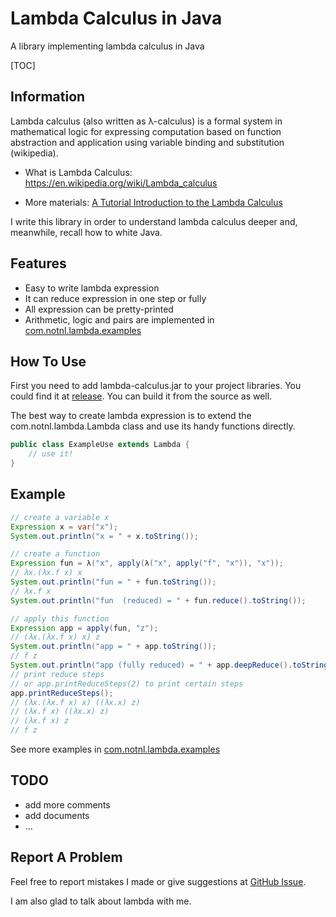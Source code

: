 # Lambda Calculus in Java

A library implementing lambda calculus in Java



[TOC]

## Information

Lambda calculus (also written as λ-calculus) is a formal system in
mathematical logic for expressing computation based on function
abstraction and application using variable binding and substitution 
(wikipedia).

* What is Lambda Calculus: https://en.wikipedia.org/wiki/Lambda_calculus

* More materials: [A Tutorial Introduction to the Lambda Calculus](www.inf.fu-berlin.de/lehre/WS03/alpi/lambda.pdf)

I write this library in order to understand lambda calculus deeper and,
meanwhile, recall how to white Java.

## Features

* Easy to write lambda expression
* It can reduce expression in one step or fully
* All expression can be pretty-printed
* Arithmetic, logic and pairs are implemented in  [com.notnl.lambda.examples](https://github.com/noti0na1/LambdaCalculus-java/tree/master/src/com/notnl/lambda/example)

## How To Use

First you need to add lambda-calculus.jar to your project libraries. You
could find it at 
[release](https://github.com/noti0na1/LambdaCalculus-java/releases).
You can build it from the source as well.

The best way to create lambda expression is to extend the 
com.notnl.lambda.Lambda class and use its handy functions directly.

```java
public class ExampleUse extends Lambda {
    // use it!
}
```

## Example

```java
// create a variable x
Expression x = var("x");
System.out.println("x = " + x.toString());

// create a function
Expression fun = λ("x", apply(λ("x", apply("f", "x")), "x"));
// λx.(λx.f x) x
System.out.println("fun = " + fun.toString());
// λx.f x
System.out.println("fun  (reduced) = " + fun.reduce().toString());

// apply this function
Expression app = apply(fun, "z");
// (λx.(λx.f x) x) z
System.out.println("app = " + app.toString());
// f z
System.out.println("app (fully reduced) = " + app.deepReduce().toString());
// print reduce steps
// or app.printReduceSteps(2) to print certain steps
app.printReduceSteps();
// (λx.(λx.f x) x) ((λx.x) z)
// (λx.f x) ((λx.x) z)
// (λx.f x) z
// f z
```

See more examples in [com.notnl.lambda.examples](https://github.com/noti0na1/LambdaCalculus-java/tree/master/src/com/notnl/lambda/example)

## TODO 

* add more comments
* add documents
* ...

## Report A Problem

Feel free to report mistakes I made or give suggestions at  [GitHub Issue](https://github.com/noti0na1/LambdaCalculus-java/issues).

I am also glad to talk about lambda with me.